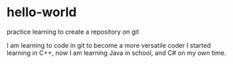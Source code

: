# hello-world
practice learning to create a repository on git

I am learning to code in git to become a more versatile coder
I started learning in C++, now I am learning Java in school, and C# on my own time.
